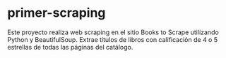 # primer-scraping
Este proyecto realiza web scraping en el sitio Books to Scrape utilizando Python y BeautifulSoup. Extrae títulos de libros con calificación de 4 o 5 estrellas de todas las páginas del catálogo.
